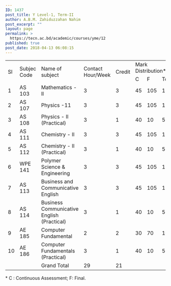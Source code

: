 ```yaml
---
ID: 1437
post_title: Y Level-1, Term-II
author: A.B.M. Zahiduzzahan Nahim
post_excerpt: ""
layout: page
permalink: >
  https://tecn.ac.bd/academic/courses/yme/12
published: true
post_date: 2018-04-13 06:08:15
---
```

<table width="637">
<tbody>
<tr>
<td rowspan="2" width="35">Sl</td>
<td rowspan="2" width="77">Subjec Code</td>
<td rowspan="2" width="209">Name of subject</td>
<td rowspan="2" width="63">Contact Hour/Week</td>
<td rowspan="2" width="63">Credit</td>
<td colspan="3" width="190">Mark Distribution*</td>
</tr>
<tr>
<td width="63">C</td>
<td width="63">F</td>
<td width="63">Total</td>
</tr>
<tr>
<td width="35">1</td>
<td width="77">AS 103</td>
<td width="209">Mathematics - Il</td>
<td width="63">3</td>
<td width="63">3</td>
<td width="63">45</td>
<td width="63">105</td>
<td width="63">150</td>
</tr>
<tr>
<td width="35">2</td>
<td width="77">AS 107</td>
<td width="209">Physics -11</td>
<td width="63">3</td>
<td width="63">3</td>
<td width="63">45</td>
<td width="63">105</td>
<td width="63">150</td>
</tr>
<tr>
<td width="35">3</td>
<td width="77">AS 108</td>
<td width="209">Physics - Il (Practical)</td>
<td width="63">3</td>
<td width="63">1</td>
<td width="63">40</td>
<td width="63">10</td>
<td width="63">50</td>
</tr>
<tr>
<td width="35">4</td>
<td width="77">AS 111</td>
<td width="209">Chemistry - Il</td>
<td width="63">3</td>
<td width="63">3</td>
<td width="63">45</td>
<td width="63">105</td>
<td width="63">150</td>
</tr>
<tr>
<td width="35">5</td>
<td width="77">AS 112</td>
<td width="209">Chemistry - Il (Practical)</td>
<td width="63">3</td>
<td width="63">1</td>
<td width="63">40</td>
<td width="63">10</td>
<td width="63">50</td>
</tr>
<tr>
<td width="35">6</td>
<td width="77">WPE 141</td>
<td width="209">Polymer Science &amp; Engineering</td>
<td width="63">3</td>
<td width="63">3</td>
<td width="63">45</td>
<td width="63">105</td>
<td width="63">150</td>
</tr>
<tr>
<td width="35">7</td>
<td width="77">AS 113</td>
<td width="209">Business and Communicative English</td>
<td width="63">3</td>
<td width="63">3</td>
<td width="63">45</td>
<td width="63">105</td>
<td width="63">150</td>
</tr>
<tr>
<td width="35">8</td>
<td width="77">AS 114</td>
<td width="209">Business Communicative English (Practical)</td>
<td width="63">3</td>
<td width="63">1</td>
<td width="63">40</td>
<td width="63">10</td>
<td width="63">50</td>
</tr>
<tr>
<td width="35">9</td>
<td width="77">AE 185</td>
<td width="209">Computer Fundamental</td>
<td width="63">2</td>
<td width="63">2</td>
<td width="63">30</td>
<td width="63">70</td>
<td width="63">100</td>
</tr>
<tr>
<td width="35">10</td>
<td width="77">AE 186</td>
<td width="209">Computer Fundamentals (Practical)</td>
<td width="63">3</td>
<td width="63">1</td>
<td width="63">40</td>
<td width="63">10</td>
<td width="63">50</td>
</tr>
<tr>
<td width="35"></td>
<td width="77"></td>
<td width="209">Grand Total</td>
<td width="63">29</td>
<td width="63">21</td>
<td width="63"></td>
<td width="63"></td>
<td width="63"></td>
</tr>
</tbody>
</table>
* C : Continuous Assessment; F: Final.